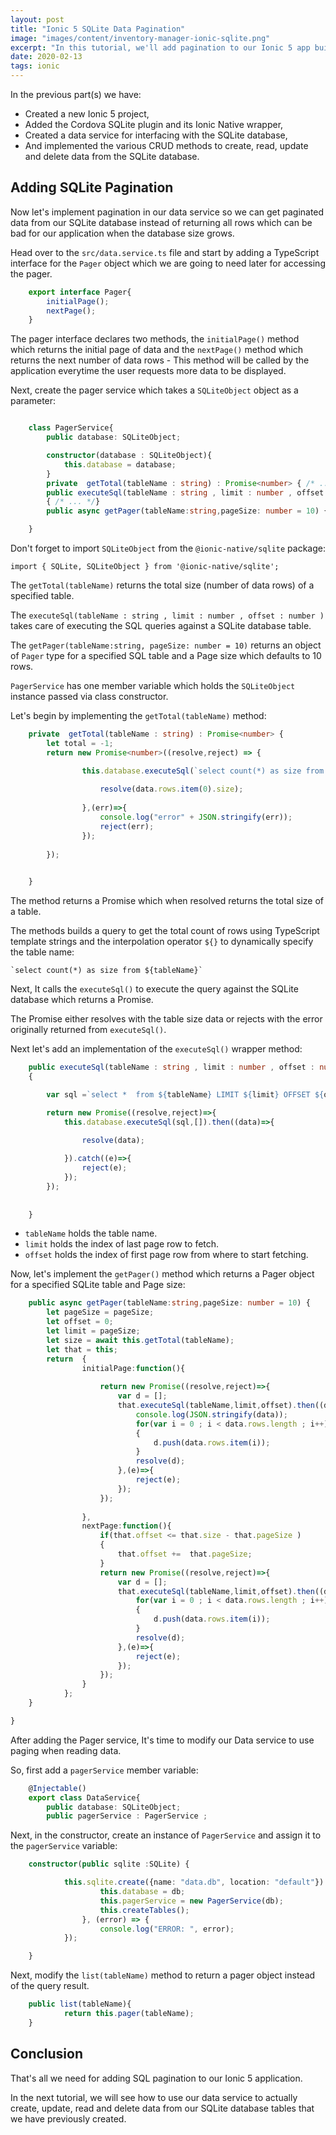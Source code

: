 ```yaml
---
layout: post
title: "Ionic 5 SQLite Data Pagination"
image: "images/content/inventory-manager-ionic-sqlite.png"
excerpt: "In this tutorial, we'll add pagination to our Ionic 5 app built using Angular and SQlite." 
date: 2020-02-13
tags: ionic
---
```




In the previous part(s) we have: 

- Created a new Ionic 5 project, 
- Added the Cordova SQLite plugin and its Ionic Native wrapper, 
- Created a data service for interfacing with the SQLite database,
- And implemented the various CRUD methods to create, read, update and delete data from the SQLite database.


## Adding SQLite Pagination 

Now let's implement pagination in our data service so we can get paginated data from our SQLite database instead of returning all rows which can be bad for our application when the database size grows.

Head over to the `src/data.service.ts` file and start by adding a TypeScript interface for the `Pager` object which we are going to need later for accessing the pager.

```ts
    export interface Pager{
        initialPage();
        nextPage();
    } 
```

The pager interface declares two methods, the `initialPage()` method which returns the initial page of data and the `nextPage()` method which returns the next number of data rows - This method will be called by the application everytime the user requests more data to be displayed.

Next, create the pager service which takes a `SQLiteObject` object as a parameter:

```ts

    class PagerService{
        public database: SQLiteObject;

        constructor(database : SQLiteObject){
            this.database = database;
        }
        private  getTotal(tableName : string) : Promise<number> { /* ... */}
        public executeSql(tableName : string , limit : number , offset : number ) : Promise<any> 
        { /* ... */}
        public async getPager(tableName:string,pageSize: number = 10) {/* ... */}    

    }
```

Don't forget to import `SQLiteObject` from the `@ionic-native/sqlite` package:


    import { SQLite, SQLiteObject } from '@ionic-native/sqlite';



The `getTotal(tableName)` returns the total size (number of data rows) of a specified table.

The `executeSql(tableName : string , limit : number , offset : number )` takes care of executing the SQL queries against a SQLite database table.

The `getPager(tableName:string, pageSize: number = 10)` returns an object of `Pager` type for a specified SQL table and a Page size which defaults 
to 10 rows.

`PagerService` has one member variable which holds the `SQLiteObject` instance passed via class constructor.



Let's begin by implementing the `getTotal(tableName)` method:

```ts
    private  getTotal(tableName : string) : Promise<number> {
        let total = -1;
        return new Promise<number>((resolve,reject) => {

                this.database.executeSql(`select count(*) as size from ${tableName}`,[]).then((data)=>{
                    
                    resolve(data.rows.item(0).size);
                    
                },(err)=>{
                    console.log("error" + JSON.stringify(err));
                    reject(err);
                });
                     
        });

        
    }   

```

The method returns a Promise which when resolved returns the total size of a table.

The methods builds a query to get the total count of rows using TypeScript template strings and the interpolation operator `${}` to dynamically specify the table name:

    `select count(*) as size from ${tableName}`

Next, It calls the `executeSql()` to execute the query against the SQLite database which returns a Promise.

The Promise either resolves with the table size data or rejects 
with the error originally returned from `executeSql()`.

Next let's add an implementation of the `executeSql()` wrapper method:

```ts
    public executeSql(tableName : string , limit : number , offset : number ) : Promise<any> 
    {

        var sql =`select *  from ${tableName} LIMIT ${limit} OFFSET ${offset} ; `

        return new Promise((resolve,reject)=>{
            this.database.executeSql(sql,[]).then((data)=>{
                
                resolve(data);

            }).catch((e)=>{
                reject(e);
            });
        });            
                    
        
    }

```

- `tableName` holds the table name.
- `limit` holds the index of last page row to fetch.
- `offset` holds the index of first page row from where to start fetching.

Now, let's implement the `getPager()` method which returns a Pager object for a specified SQLite table and Page size:


```ts
    public async getPager(tableName:string,pageSize: number = 10) {
        let pageSize = pageSize;
        let offset = 0;
        let limit = pageSize;
        let size = await this.getTotal(tableName);
        let that = this;
        return  {
                initialPage:function(){
                    
                    return new Promise((resolve,reject)=>{
                        var d = [];
                        that.executeSql(tableName,limit,offset).then((data)=>{
                            console.log(JSON.stringify(data));
                            for(var i = 0 ; i < data.rows.length ; i++)
                            {
                                d.push(data.rows.item(i));
                            }
                            resolve(d);
                        },(e)=>{
                            reject(e);
                        });
                    });
                   
                },
                nextPage:function(){
                    if(that.offset <= that.size - that.pageSize )
                    {  
                        that.offset +=  that.pageSize;
                    }
                    return new Promise((resolve,reject)=>{
                        var d = [];
                        that.executeSql(tableName,limit,offset).then((data)=>{
                            for(var i = 0 ; i < data.rows.length ; i++)
                            {
                                d.push(data.rows.item(i));
                            }
                            resolve(d);
                        },(e)=>{
                            reject(e);
                        });
                    });                    
                }            
            };
    }

}

```

After adding the Pager service, It's time to modify our Data service to use paging when reading data.

So, first add a `pagerService` member variable:

```ts
    @Injectable()
    export class DataService{
        public database: SQLiteObject;
        public pagerService : PagerService ;
```

Next, in the constructor, create an instance of `PagerService` and assign it to the `pagerService` variable:

```ts
    constructor(public sqlite :SQLite) {

            this.sqlite.create({name: "data.db", location: "default"}).then((db : SQLiteObject) => {
                    this.database = db;
                    this.pagerService = new PagerService(db);
                    this.createTables();
                }, (error) => {
                    console.log("ERROR: ", error);
            }); 

    } 
```

Next, modify the `list(tableName)` method to return a pager object instead of the query result.   

```ts
    public list(tableName){
            return this.pager(tableName);
    }  
```

## Conclusion 

That's all we need for adding SQL pagination to our Ionic 5 application.

In the next tutorial, we will see how to use our data service to actually create, update, read and delete data from our SQLite database tables that we have previously created.


